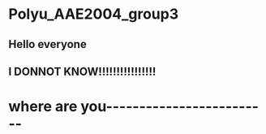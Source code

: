 # Polyu_AAE2004_group3
## Hello everyone
## I DONNOT KNOW!!!!!!!!!!!!!!!!
# where are you-------------------------